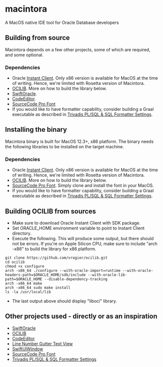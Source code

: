 # macintora
A MacOS native IDE tool for Oracle Database developers

## Building from source
Macintora depends on a few other projects, some of which are required, and some optional.

### Dependencies
- Oracle [Instant Client](https://www.oracle.com/database/technologies/instant-client/macos-intel-x86-downloads.html). Only x86 version is available for MacOS at the time of writing. Hence, we're limited with Rosetta version of Macintora.
- [OCILIB](https://github.com/vrogier/ocilib). More on how to build the library below.  
- [SwiftOracle](https://github.com/iliasaz/SwiftOracle).   
- [CodeEditor](https://github.com/iliasaz/CodeEditor).   
- [SourceCode Pro Font](https://github.com/adobe-fonts/source-code-pro.git)  
- If you would like to have formatter capability, consider building a Graal executable as described in [Trivadis PL/SQL & SQL Formatter Settings](https://github.com/Trivadis/plsql-formatter-settings#plsql--sql-formatter-settings). 

## Installing the binary
Macintora binary is built for MacOS 12.3+, x86 platform. The binary needs the following libraries to be installed on the target machine.

### Dependencies
- Oracle [Instant Client](https://www.oracle.com/database/technologies/instant-client/macos-intel-x86-downloads.html). Only x86 version is available for MacOS at the time of writing. Hence, we're limited with Rosetta version of Macintora.
- [OCILIB](https://github.com/vrogier/ocilib). More on how to build the library below.
- [SourceCode Pro Font](https://github.com/adobe-fonts/source-code-pro.git). Simply clone and install the font in your MacOS.      
- If you would like to have formatter capability, consider building a Graal executable as described in [Trivadis PL/SQL & SQL Formatter Settings](https://github.com/Trivadis/plsql-formatter-settings#plsql--sql-formatter-settings). 

## Building OCILIB from sources
- Make sure to download Oracle Instant Client with SDK package.  
- Set ORACLE_HOME environment variable to point to Instant Client directory.  
- Execute the following. This will produce some output, but there should not be errors. If you're on Apple Silicon CPU, make sure to include "arch -x86" to build the library for x86 platform.
```
git clone https://github.com/vrogier/ocilib.git  
cd ocilib
chmod +x configure
arch -x86_64 ./configure --with-oracle-import=runtime --with-oracle-headers-path=$ORACLE_HOME/sdk/include --with-oracle-lib-path=$ORACLE_HOME --disable-dependency-tracking
arch -x86_64 make
arch -x86_64 sudo make install
ls -la /usr/local/lib
```
- The last output above should display "liboci" library.  

## Other projects used - directly or as an inspiration 
- [SwiftOracle](https://github.com/goloveychuk/SwiftOracle)  
- [OCILIB](https://github.com/vrogier/ocilib)  
- [CodeEditor](https://github.com/iliasaz/CodeEditor)  
- [Line Number Gutter Text View](https://github.com/raphaelhanneken/line-number-text-view)  
- [SwiftUIWindow](https://github.com/mortenjust/SwiftUIWindow)  
- [SourceCode Pro Font](https://github.com/adobe-fonts/source-code-pro.git)
- [Trivadis PL/SQL & SQL Formatter Settings](https://github.com/Trivadis/plsql-formatter-settings#plsql--sql-formatter-settings)


